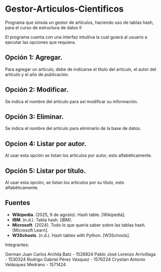 # Gestor-Articulos-Cientificos
Programa que simula un gestor de artículos, haciendo uso de tablas hash, para el curso de estructura de datos II

El programa cuenta con una interfaz intuitiva la cual guiará al usuario a ejecutar las opciones que requiera.

## Opción 1: Agregar.
Para agregar un artículo, debe de indicarse el título del artículo, el autor del artículo y el año de publicación.

## Opción 2: Modificar.
Se indica el nombre del artículo para así modificar su información.

## Opción 3: Eliminar.
Se indica el nombre del artículo para eliminarlo de la base de datos.

## Opcion 4: Listar por autor.
Al usar esta opción se listan los artículos por autor, esto alfabéticamente.

## Opción 5: Listar por título.
Al usar esta opción, se listan los artículos por su título, esto alfabéticamente.

## Fuentes
- **Wikipedia**. (2025, 9 de agosto). Hash table. [Wikipedia].
- **IBM**. (n.d.). Tabla hash. [IBM].
- **Microsoft**. (2024). Todo lo que quería saber sobre las tablas hash. [Microsoft Learn].
- **W3Schools**. (n.d.). Hash tables with Python. [W3Schools].

Integrantes: 

German Juan Carlos Archila Batz - 1526824
Pablo José Lorenzo Arrivillaga - 1530324
Rodrigo Gabriel Pérez Vásquez - 1576224
Crystian Antonio Velásquez Medrano - 1571424